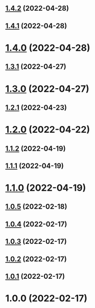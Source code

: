 ## [1.4.2](https://github.com/thimpat/to-ansi/compare/v1.4.1...v1.4.2) (2022-04-28)

## [1.4.1](https://github.com/thimpat/to-ansi/compare/v1.4.0...v1.4.1) (2022-04-28)

# [1.4.0](https://github.com/thimpat/to-ansi/compare/v1.3.1...v1.4.0) (2022-04-28)

## [1.3.1](https://github.com/thimpat/to-ansi/compare/v1.3.0...v1.3.1) (2022-04-27)

# [1.3.0](https://github.com/thimpat/to-ansi/compare/v1.2.1...v1.3.0) (2022-04-27)

## [1.2.1](https://github.com/thimpat/to-ansi/compare/v1.2.0...v1.2.1) (2022-04-23)

# [1.2.0](https://github.com/thimpat/to-ansi/compare/v1.1.2...v1.2.0) (2022-04-22)

## [1.1.2](https://github.com/thimpat/to-ansi/compare/v1.1.1...v1.1.2) (2022-04-19)

## [1.1.1](https://github.com/thimpat/to-ansi/compare/v1.1.0...v1.1.1) (2022-04-19)

# [1.1.0](https://github.com/thimpat/to-ansi/compare/v1.0.5...v1.1.0) (2022-04-19)

## [1.0.5](https://github.com/thimpat/to-ansi/compare/v1.0.4...v1.0.5) (2022-02-18)

## [1.0.4](https://github.com/thimpat/to-ansi/compare/v1.0.3...v1.0.4) (2022-02-17)

## [1.0.3](https://github.com/thimpat/to-ansi/compare/v1.0.2...v1.0.3) (2022-02-17)

## [1.0.2](https://github.com/thimpat/to-ansi/compare/v1.0.1...v1.0.2) (2022-02-17)

## [1.0.1](https://github.com/thimpat/to-ansi/compare/v1.0.0...v1.0.1) (2022-02-17)

# 1.0.0 (2022-02-17)

